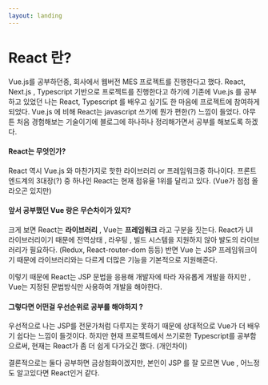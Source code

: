 ```yaml
---
layout: landing
---
```


# React 란?

Vue.js를 공부하던중, 회사에서 웹버전 MES 프로젝트를 진행한다고 했다. React, Next.js , Typescript 기반으로 프로젝트를 진행한다고 하기에 기존에 Vue.js 를 공부하고 있었던 나는 React, Typescript 를 배우고 싶기도 한 마음에 프로젝트에 참여하게 되었다. Vue.js 에 비해 React는 javascript 쓰기에 뭔가 편한(?) 느낌이 들었다. 아무튼 처음 경험해보는 기술이기에 블로그에 하나하나 정리해가면서 공부를 해보도록 하겠다.

#### React는 무엇인가?

React 역시 Vue.js 와 마찬가지로 핫한 라이브러리 or 프레임워크중 하나이다. 프론트엔드계의 3대장(?) 중 하나인 React는 현재 점유율 1위를 달리고 있다. (Vue가 점점 올라오곤 있지만)

#### 앞서 공부했던 Vue 랑은 무슨차이가 있지?

크게 보면 React는 **라이브러리** , Vue는 **프레임워크** 라고 구분을 짓는다. React가 UI 라이브러리이기 때문에 전역상태 , 라우팅 , 빌드 시스템을 지원하지 않아 뱔도의 라이브러리가 필요하다. (Redux, React-router-dom 등등) 반면 Vue 는 JSP 프레임워크이기 때문에 라이브러리와는 다르게 더많은 기능을 기본적으로 지원해준다.

이렇기 때문에 React는 JSP 문법을 응용해 개발자에 따라 자유롭게 개발을 하지만 , Vue는 지정된 문법방식만 사용하여 개발을 해야한다.

#### 그렇다면 어떤걸 우선순위로 공부를 해야하지 ?

우선적으로 나는 JSP를 전문가처럼 다루지는 못하기 때문에 상대적으로 Vue가 더 배우기 쉽다는 느낌이 들것이다. 하지만 현재 프로젝트에서 쓰기로한 Typescript를 공부함으로써, 현재는 React가 좀 더 쉽게 다가오긴 했다. (개인차이)

결론적으로는 둘다 공부하면 금상첨화이겠지만, 본인이 JSP 를 잘 모르면 Vue , 어느정도 알고있다면 React인거 같다.
